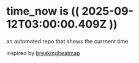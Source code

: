 # time_now is (( 2025-09-12T03:00:00.409Z ))

an automated repo that shows the currnent time

inspired by [breakingheatmap](https://github.com/breakingheatmap/breakingheatmap)